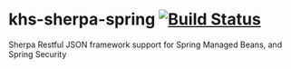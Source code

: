 khs-sherpa-spring [![Build Status](https://secure.travis-ci.org/in-the-keyhole/khs-sherpa-spring.png?branch=master)](http://travis-ci.org/in-the-keyhole/khs-sherpa-spring)
=================

Sherpa Restful JSON framework support for Spring Managed Beans, and Spring Security 


